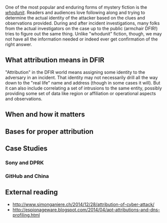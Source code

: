 One of the most popular and enduring forms of mystery fiction is the [_whodunit_](http://en.wikipedia.org/wiki/Whodunit). Readers and audiences love following along and trying to determine the actual identity of the attacker based on the clues and observations provided. During and after incident investigations, many folks from the actual investigators on the case up to the public (armchair DFIR!) tries to figure out the same thing. Unlike "whodunit" fiction, though, we may not have all the information needed or indeed ever get confirmation of the right answer.

## What attribution means in DFIR

"Attribution" in the DFIR world means assigning some identity to the adversary in an incident. That identity may not necessarily drill all the way down to the "real life" name and address (though in some cases it will). But it can also include correlating a set of intrusions to the same entity, possibly providing some set of data like region or affiliation or operational aspects and observations.

## When and how it matters
## Bases for proper attribution
## Case Studies
### Sony and DPRK
### GitHub and China
## External reading

- http://www.simonganiere.ch/2014/12/28/attribution-of-cyber-attack/
- http://espionageware.blogspot.com/2014/04/apt-attributions-and-dns-profiling.html
